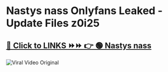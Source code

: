 
 # Nastys nass Onlyfans Leaked - Update Files z0i25

## <h2><a href="https://clipsfans.com/Nastys_nass&ref=git">🔗 Click to LINKS ⏩⏩ 👉 🟢 Nastys nass </a></h2>

<a href="https://clipsfans.com/Nastys_nass&ref=git" rel="nofollow" data-target="animated-image.originalLink"><img src="https://i.ibb.co.com/xMMVF88/686577567.gif" alt="Viral Video Original" style="max-width: 100%; display: inline-block;" data-target="animated-image.originalImage"></a>

